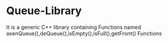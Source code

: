 # Queue-Library
It is a generic C++ library containing Functions named asenQueue(),deQueue(),isEmpty(),isFull(),getFront() Functions

